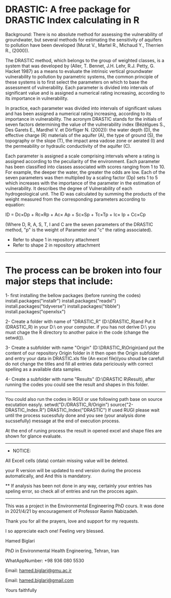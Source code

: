 # DRASTIC: A free package for DRASTIC Index calculating in R

Background:
There is no absolute method for assessing the vulnerability of groundwater, but several methods for estimating the sensitivity of aquifers to pollution have been developed (Murat V., Martel R., Michaud Y., Therrien R., (2000)). 

The DRASTIC method, which belongs to the group of weighted classes, is a system that was developed by (Aller, T. Bennet, J.H. Lehr, R.J. Petty, G. Hacket 1987) as a means to evaluate the intrinsic vertical groundwater vulnerability to pollution by parametric systems, the common principle of these systems is to first select the parameters on which to base the assessment of vulnerability. Each parameter is divided into intervals of significant value and is assigned a numerical rating increasing, according to its importance in vulnerability.

In practice, each parameter was divided into intervals of significant values and has been assigned a numerical rating increasing, according to its importance in vulnerability.
The acronym DRASTIC stands for the initials of seven factors determining the value of the vulnerability index (Bézèlgues S., Des Garets E., Mardhel V. et Dörfliger N. (2002)): the water depth (D), the effective charge (R) materials of the aquifer (A), the type of ground (S), the topography or the slope (T), the impact area vadose zone or aerated (I) and the permeability or hydraulic conductivity of the aquifer (C). 

Each parameter is assigned a scale comprising intervals where a rating is assigned according to the peculiarity of the environment. Each parameter has been classified into classes associated with scores ranging from 1 to 10. For example, the deeper the water, the greater the odds are low.
Each of the seven parameters was then multiplied by a scaling factor (Dp) sets 1 to 5 which increases with the importance of the parameter in the estimation of vulnerability.
It describes the degree of Vulnerability of each hydrogeological unit. The ID was calculated by summing the products of the weight measured from the corresponding parameters according to equation:

ID = Dc×Dp + Rc×Rp + Ac× Ap + Sc×Sp + Tc×Tp + Ic× Ip + Cc×Cp

(Where D, R, A, S, T, I and C are the seven parameters of the DRASTIC method, "p" is the weight of Parameter and "c" the rating associated).

* Refer to shape 1 in repository attachment
* Refer to shape 2 in repository attachment

-------------------------------------------------------------
# The process can be broken into four major steps that include:

1- first installing the bellow packages (before running the codes)
install.packages("installr")
install.packages("readxl")
install.packages("tidyverse")
install.packages("tibble")
install.packages("openxlsx")

2- Create a folder with name of "DRASTIC_R" (D:\DRASTIC_R\)and Put it (DRASTIC_R) in your D:\ on your computer. if you has not derive D:\ you must chage the R directory to another palce in the code (change the setwd()).

3- Create a subfolder with name "Origin" (D:\DRASTIC_R\Origin)and put the content of our repository Origin folder in it then open the Origin subfolder and entry your data in DRASTIC.xls file (An excel file)(you shoud be carefull do not change the titles and fill all entries data periciously with correct spelling as a available data samples.

4-  Create a subfolder with name "Results" (D:\DRASTIC R\Result), after running the codes you could see the result and shapes in this folder.

------------------------------------------------------------------------------
You could also run the codes in RGUI or use following path base on source excutation easyly. 
setwd("D:/DRASTIC_R/Origin")
source("2- DRASTIC_Index.R")
DRASTIC_Index("DRASTIC")
If used RUGI please wait until the process sucessfuly done and you see (your analysis done sucssefully) message at the end of execution process.

At the end of runing process the result in opened excel and shape files are shown for glance evaluate.

-----------------------------------------------------------------------------
* NOTICE: 

All Excell cells (data) contain missing value will be deleted.

your R version will be updated to end version during the process automatically, and And this is mandatory.

** If analysis has been not done in any way, certainly your entries has speling error, so check all of entries and run the procces again.

-------------------------------------------------------------------------------
This was a project in the Environmental Engineering PhD cours. It was done in 2021/4/21 by encouragement of Professor Ramin Nabizadeh.

Thank you for all the prayers, love and support for my requests.

I so appreciate each one! Feeling very blessed.

Hamed Biglari

PhD in Environmental Health Engineering, Tehran, Iran

WhatAppNumber: +98 936 080 5530

Email: hamed.biglari@gmu.ac.ir

Email: hamed.biglari@gmail.com

Yours faithfully
